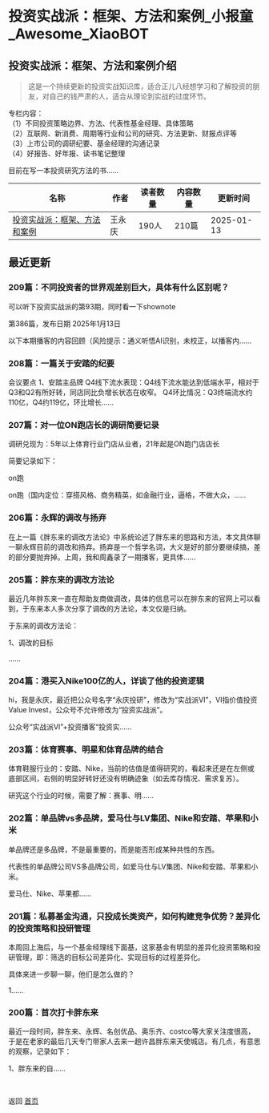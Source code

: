 # 投资实战派：框架、方法和案例_小报童_Awesome_XiaoBOT

## 投资实战派：框架、方法和案例介绍
> 这是一个持续更新的投资实战知识库，适合正儿八经想学习和了解投资的朋友，对自己的钱严肃的人，适合从理论到实战的过度环节。    
    
专栏内容：    
（1）不同投资策略边界、方法、代表性基金经理、具体策略    
（2）互联网、新消费、周期等行业和公司的研究、方法更新、财报点评等    
（3）上市公司的调研纪要、基金经理的沟通记录    
（4）好报告、好年报、读书笔记整理    
    
目前在写一本投资研究方法的书……  
  


|名称|作者|读者数量|内容数量|更新时间|
|---|---|---|---|---|
|[投资实战派：框架、方法和案例](https://xiaobot.net/p/syzbl?refer=0b133df9-27dc-423b-8101-639049001c13)|王永庆|190人|210篇|2025-01-13|

## 最近更新
### 209篇：不同投资者的世界观差别巨大，具体有什么区别呢？

可以听下投资实战派的第93期，同时看一下shownote

第386篇，发布日期 2025年1月13日

以下本期播客的内容回顾（风险提示：通义听悟AI识别，未校正，以播客内......

### 208篇：一篇关于安踏的纪要

会议要点 1、安踏主品牌 Q4线下流水表现：Q4线下流水能达到低端水平，相对于Q3和Q2有所好转，同店同比负增长状态在收窄。
Q4环比情况：Q3终端流水约110亿，Q4约119亿，环比增长......

### 207篇：对一位ON跑店长的调研简要记录

调研兑现为：5年以上体育行业门店从业者，21年起是ON跑门店店长

简要记录如下：

on跑

on跑（国内定位：穿搭风格、商务精英，如金融行业，逼格，不做大众，......

### 206篇：永辉的调改与扬弃

在上一篇《胖东来的调改方法论》中系统论述了胖东来的思路和方法，本文具体聊一聊永辉目前的调改和扬弃。扬弃是一个哲学名词，大义是好的部分要继续搞，差的部分要抛弃掉。上周，我和周鑫录了一期播客，更具体......

### 205篇：胖东来的调改方法论

最近几年胖东来一直在帮助友商做调改，具体的信息可以在胖东来的官网上可以看到，于东来本人多次分享了调改的方法论，本文仅是归纳。

于东来的调改方法论：

1、调改的目标

......

### 204篇：港买入Nike100亿的人，详谈了他的投资逻辑

hi，我是永庆，最近把公众号名字“永庆投研”，修改为“实战派VI”，VI指价值投资Value Invest，公众号不允许修改为“投资实战派”。

公众号“实战派VI”+投资播客“投资实......

### 203篇：体育赛事、明星和体育品牌的结合

体育鞋服行业的：安踏、Nike，当前的估值是值得研究的，看起来还是在左侧或底部区间，右侧的明显好转好还没有明确迹象（如去库存情况、需求复苏）。

研究这个行业的时候，需要了解：赛事、明......

### 202篇：单品牌vs多品牌，爱马仕与LV集团、Nike和安踏、苹果和小米

单品牌还是多品牌，不是最重要的，而是能否形成某种共性的东西。

代表性的单品牌公司VS多品牌公司，如爱马仕与LV集团、Nike和安踏、苹果和小米。

爱马仕、Nike、苹果都......

### 201篇：私募基金沟通，只投成长类资产，如何构建竞争优势？差异化的投资策略和投研管理

本周回上海后，与一个基金经理线下面基，这家基金有明显的差异化投资策略和投研管理，即：筛选的目标公司差异化、实现目标的过程差异化。

具体来进一步聊一聊，他们是怎么做的？

1......

### 200篇：首次打卡胖东来

最近一段时间，胖东来、永辉、名创优品、奥乐齐、costco等大家关注度很高，于是在老家的最后几天专门带家人去来一趟许昌胖东来天使城店。有几点，有意思的观察，记录如下：

1、胖东来的自......


<a href="https://github.com/Reno9527/awesome-xiaobot" style="color: white; text-decoration: none;">awesome-xiaobot</a>

返回 [首页](../README.md)
